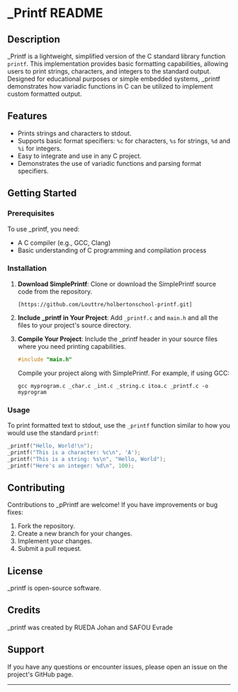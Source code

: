 # _Printf README

## Description

_Printf is a lightweight, simplified version of the C standard library function `printf`. This implementation provides basic formatting capabilities, allowing users to print strings, characters, and integers to the standard output. Designed for educational purposes or simple embedded systems, _printf demonstrates how variadic functions in C can be utilized to implement custom formatted output.

## Features

- Prints strings and characters to stdout.
- Supports basic format specifiers: `%c` for characters, `%s` for strings, `%d` and `%i` for integers.
- Easy to integrate and use in any C project.
- Demonstrates the use of variadic functions and parsing format specifiers.

## Getting Started

### Prerequisites

To use _printf, you need:

- A C compiler (e.g., GCC, Clang)
- Basic understanding of C programming and compilation process

### Installation

1. **Download SimplePrintf**: Clone or download the SimplePrintf source code from the repository.
   
   ```
   [https://github.com/Louttre/holbertonschool-printf.git]
   ```

2. **Include _printf in Your Project**: Add `_printf.c` and `main.h` and all the files to your project's source directory.

3. **Compile Your Project**: Include the _printf header in your source files where you need printing capabilities.

   ```c
   #include "main.h"
   ```

   Compile your project along with SimplePrintf. For example, if using GCC:

   ```
   gcc myprogram.c _char.c _int.c _string.c itoa.c _printf.c -o myprogram 
   ```

### Usage

To print formatted text to stdout, use the `_printf` function similar to how you would use the standard `printf`:

```c
_printf("Hello, World!\n");
_printf("This is a character: %c\n", 'A');
_printf("This is a string: %s\n", "Hello, World");
_printf("Here's an integer: %d\n", 100);
```

## Contributing

Contributions to _pPrintf are welcome! If you have improvements or bug fixes:

1. Fork the repository.
2. Create a new branch for your changes.
3. Implement your changes.
4. Submit a pull request.

## License

_printf is open-source software.

## Credits

_printf was created by RUEDA Johan and SAFOU Evrade 

## Support

If you have any questions or encounter issues, please open an issue on the project's GitHub page.

---
